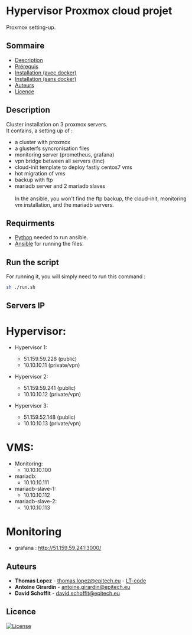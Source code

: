# Hypervisor Proxmox cloud projet
Proxmox setting-up. 

## Sommaire

- [Description](#description)
- [Prérequis](#prérequis)
- [Installation (avec docker)](#installation-avec-docker)
- [Installation (sans docker)](#installation-sans-docker)
- [Auteurs](#auteurs)
- [Licence](#licence)

## Description

Cluster installation on 3 proxmox servers. </br>
It contains, a setting up of :</br>
  - a cluster with proxmox
  - a glusterfs syncronisation files
  - monitoring server (prometheus, grafana)
  - vpn bridge between all servers (tinc)
  - cloud-init template to deploy fastly centos7 vms
  - hot migration of vms
  - backup with ftp
  - mariadb server and 2 mariadb slaves
</br></br>
In the ansible, you won't find the ftp backup, the cloud-init, monitoring vm installation, and the mariadb servers.

## Requirments

 - [Python](https://nodejs.org/en/) needed to run ansible.
 - [Ansible](https://classic.yarnpkg.com/fr/docs/install/#windows-stable) for running the files.
 
## Run the script

For running it, you will simply need to run this command  :

```bash
sh ./run.sh
```
## Servers IP

# Hypervisor:
  * Hypervisor 1:
    - 51.159.59.228 (public)
    - 10.10.10.11 (private/vpn)

  * Hypervisor 2:
    -  51.159.59.241 (public)
    - 10.10.10.12 (private/vpn)

  * Hypervisor 3:
    - 51.159.52.148 (public)
    - 10.10.10.13 (private/vpn)

# VMS:
  * Monitoring:
    - 10.10.10.100
  * mariadb:
    - 10.10.10.111
  * mariadb-slave-1:
    - 10.10.10.112
  * mariadb-slave-2:
    - 10.10.10.113

# Monitoring
  * grafana : http://51.159.59.241:3000/

## Auteurs

* **Thomas Lopez** - <thomas.lopez@epitech.eu> - [LT-code](https://github.com/LT-code)
* **Antoine Girardin** - <antoine.girardin@epitech.eu>
* **David Schoffit** - <david.schoffit@epitech.eu> 

## Licence
[![License](https://img.shields.io/badge/License-Apache%202.0-green.svg)](https://opensource.org/licenses/Apache-2.0)

